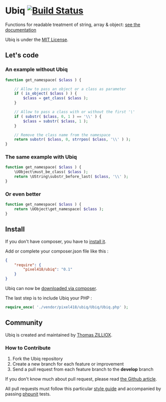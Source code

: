 Ubiq [![Build Status](https://secure.travis-ci.org/Pixel418/Ubiq.png)](http://travis-ci.org/Pixel418/Ubiq)
======

Functions for readable treatment of string, array & object: [see the documentation](https://github.com/Pixel418/Ubiq/blob/master/doc/index.md#readme)

Ubiq is under the [MIT License](http://opensource.org/licenses/MIT).



Let's code
-------- 

### An example without Ubiq 

```php
function get_namespace( $class ) {

	// Allow to pass an object or a class as parameter
	if ( is_object( $class ) ) {
		$class = get_class( $class );
	}

	// Allow to pass a class with or without the first '\'
	if ( substr( $class, 0, 1 ) == '\\' ) {
		$class = substr( $class, 1 );
	}

	// Remove the class name from the namespace
	return substr( $class, 0, strrpos( $class, '\\' ) );
}
```

### The same example with Ubiq 

```php
function get_namespace( $class ) {
	\UObject\must_be_class( $class );
	return \UString\substr_before_last( $class, '\\' );
}
```

### Or even better

```php
function get_namespace( $class ) {
	return \UObject\get_namespace( $class );
}
```



Install
--------

If you don't have composer, you have to [install it](http://getcomposer.org/doc/01-basic-usage.md#installation).

Add or complete your composer.json file like this :

```json
{
    "require": {
        "pixel418/ubiq": "0.1"
    }
}
```

Ubiq can now be [downloaded via composer](http://getcomposer.org/doc/01-basic-usage.md#installing-dependencies).

The last step is to include Ubiq your PHP :

```php
require_once( './vendor/pixel418/ubiq/Ubiq/Ubiq.php' );
```



Community
--------

Ubiq is created and maintained by [Thomas ZILLIOX](http://zilliox.me). <br>

### How to Contribute

1. Fork the Ubiq repository
2. Create a new branch for each feature or improvement
3. Send a pull request from each feature branch to the **develop** branch

If you don't know much about pull request, please read [the Github article](https://help.github.com/articles/using-pull-requests).

All pull requests must follow this particular [style guide](https://github.com/Pixel418/Style_Guide) and accompanied by passing [phpunit](https://github.com/sebastianbergmann/phpunit/) tests.
